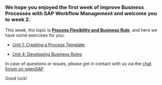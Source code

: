 ### We hope you enjoyed the first week of Improve Business Processes with SAP Workflow Management and welcome you to week 2.

This week, the topic is **[Process Flexibility and Business Rule](https://open.sap.com/courses/btp2/items/6CYkuVvkUz6kKRo14PK0I2)**, and here we have some exercises for you:

- [Unit 1: Creating a Process Template](https://github.com/SAP-samples/btp-workflow-management-opensap/tree/main/Week%202/Unit%201)

- [Unit 4: Developing Business Rules](https://github.com/SAP-samples/btp-workflow-management-opensap/tree/main/Week%202/Unit%204)

In case of questions or issues, please get in contact with us via the [chat forum on openSAP](https://open.sap.com/courses/btp2/pinboard).

Good luck!
